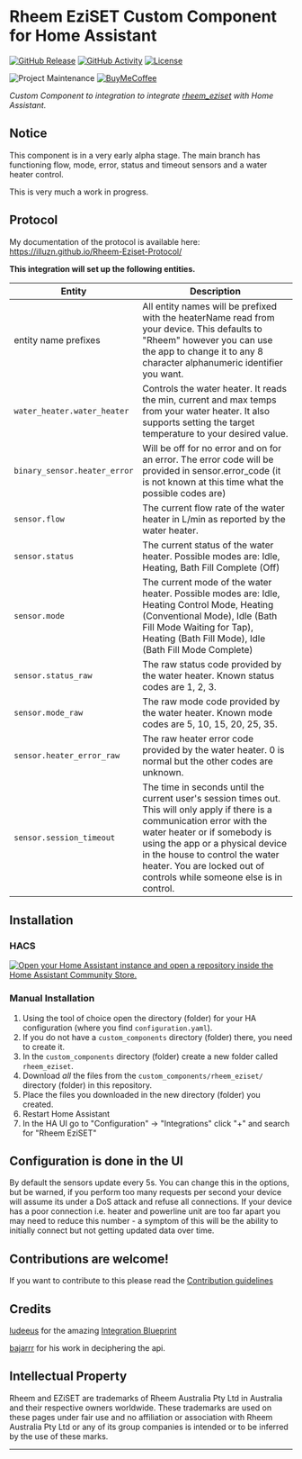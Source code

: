 # Rheem EziSET Custom Component for Home Assistant

[![GitHub Release][releases-shield]][releases]
[![GitHub Activity][commits-shield]][commits]
[![License][license-shield]](LICENSE)

![Project Maintenance][maintenance-shield]
[![BuyMeCoffee][buymecoffeebadge]][buymecoffee]

_Custom Component to integration to integrate [rheem_eziset][rheem_eziset] with Home Assistant._

## Notice
This component is in a very early alpha stage. The main branch has functioning flow, mode, error, status and timeout sensors and a water heater control.

This is very much a work in progress.

## Protocol
My documentation of the protocol is available here: https://illuzn.github.io/Rheem-Eziset-Protocol/

**This integration will set up the following entities.**

Entity | Description
-- | --
entity name prefixes | All entity names will be prefixed with the heaterName read from your device. This defaults to "Rheem" however you can use the app to change it to any 8 character alphanumeric identifier you want.
`water_heater.water_heater` | Controls the water heater. It reads the min, current and max temps from your water heater. It also supports setting the target temperature to your desired value.
`binary_sensor.heater_error` | Will be off for no error and on for an error. The error code will be provided in sensor.error_code (it is not known at this time  what the possible codes are)
`sensor.flow` | The current flow rate of the water heater in L/min as reported by the water heater.
`sensor.status` | The current status of the  water heater. Possible modes are: Idle, Heating, Bath Fill Complete (Off)
`sensor.mode` | The current mode of the water heater. Possible modes are: Idle, Heating Control Mode, Heating (Conventional Mode), Idle (Bath Fill Mode Waiting for Tap), Heating (Bath Fill Mode), Idle (Bath Fill Mode Complete)
`sensor.status_raw` | The raw status code provided by the water heater. Known status codes are 1, 2, 3.
`sensor.mode_raw` | The raw mode code provided by the water heater. Known mode codes are 5, 10, 15, 20, 25, 35.
`sensor.heater_error_raw` | The raw heater error code provided by the water heater. 0 is normal but the other codes are unknown.
`sensor.session_timeout` | The time in seconds until the current user's session times out. This will only apply if there is a communication error with the water heater or if somebody is using the app or a physical device in the house to control the water heater. You are locked out of controls while someone else is in control.

## Installation

### HACS

[![Open your Home Assistant instance and open a repository inside the Home Assistant Community Store.](https://my.home-assistant.io/badges/hacs_repository.svg)](https://my.home-assistant.io/redirect/hacs_repository/?owner=illuzn&repository=rheem-eziset&category=integration)

### Manual Installation

1. Using the tool of choice open the directory (folder) for your HA configuration (where you find `configuration.yaml`).
1. If you do not have a `custom_components` directory (folder) there, you need to create it.
1. In the `custom_components` directory (folder) create a new folder called `rheem_eziset`.
1. Download _all_ the files from the `custom_components/rheem_eziset/` directory (folder) in this repository.
1. Place the files you downloaded in the new directory (folder) you created.
1. Restart Home Assistant
1. In the HA UI go to "Configuration" -> "Integrations" click "+" and search for "Rheem EziSET"

## Configuration is done in the UI

By default the sensors update every 5s. You can change this in the options, but be warned, if you perform too many requests per second your device will assume its under a DoS attack and refuse all connections. If your device has a poor connection i.e. heater and powerline unit are too far apart you may need to reduce this number - a symptom of this will be the ability to initially connect but not getting updated data over time.

## Contributions are welcome!

If you want to contribute to this please read the [Contribution guidelines](CONTRIBUTING.md)

## Credits
[ludeeus](https://github.com/ludeeus) for the amazing [Integration Blueprint](https://github.com/ludeeus/integration_blueprint)

[bajarrr](https://github.com/bajarrr) for his work in deciphering the api.

## Intellectual Property
Rheem and EZiSET are trademarks of Rheem Australia Pty Ltd in Australia and their respective owners worldwide. These trademarks are used on these pages under fair use and no affiliation or association with Rheem Australia Pty Ltd or any of its group companies is intended or to be inferred by the use of these marks.

***

[rheem_eziset]: https://github.com/illuzn/rheem-eziset
[buymecoffee]: https://www.buymeacoffee.com/illuzn
[buymecoffeebadge]: https://img.shields.io/badge/buy%20me%20a%20coffee-donate-yellow.svg?style=for-the-badge
[commits-shield]: https://img.shields.io/github/commit-activity/y/illuzn/rheem-eziset.svg?style=for-the-badge
[commits]: https://github.com/illuzn/rheem-eziset/commits/main
[license-shield]: https://img.shields.io/github/license/illuzn/rheem-eziset.svg?style=for-the-badge
[maintenance-shield]: https://img.shields.io/badge/maintainer-%40illuzn-blue.svg?style=for-the-badge
[releases-shield]: https://img.shields.io/github/release/illuzn/rheem-eziset.svg?style=for-the-badge
[releases]: https://github.com/illuzn/rheem-eziset/releases
